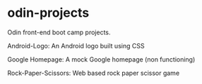 # odin-projects

Odin front-end boot camp projects. 


Android-Logo: An Android logo built using CSS

Google Homepage: A mock Google homepage (non functioning)

Rock-Paper-Scissors: Web based rock paper scissor game
